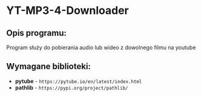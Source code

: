 # YT-MP3-4-Downloader

Opis programu:
-------------
Program służy do pobierania audio lub wideo z dowolnego filmu na youtube


Wymagane biblioteki:
------------
- **pytube** - `https://pytube.io/en/latest/index.html`
- **pathlib** - `https://pypi.org/project/pathlib/`
